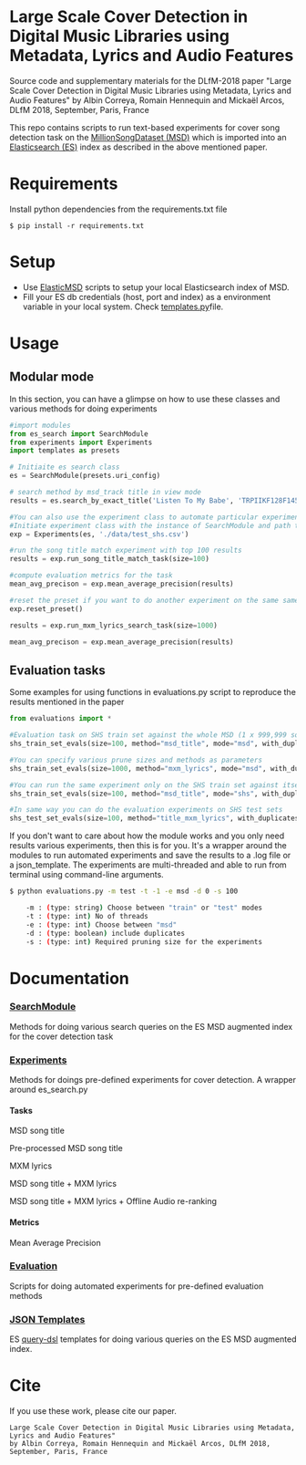 # Large Scale Cover Detection in Digital Music Libraries using Metadata, Lyrics and Audio Features


Source code and supplementary materials for the DLfM-2018 paper "Large Scale Cover Detection in Digital Music Libraries using Metadata, Lyrics and Audio Features"
by Albin Correya, Romain Hennequin and Mickaël Arcos, DLfM 2018, September, Paris, France

This repo contains scripts to run text-based experiments for cover song detection task on the [MillionSongDataset (MSD)](https://labrosa.ee.columbia.edu/millionsong/)
which is imported into an [Elasticsearch (ES)](https://www.elastic.co/blog/what-is-an-elasticsearch-index) index as described in the above mentioned paper.
# Requirements

Install python dependencies from the requirements.txt file

```
$ pip install -r requirements.txt
```

# Setup

* Use [ElasticMSD](https://github.com/deezer/elasticmsd) scripts to setup your local Elasticsearch index of MSD.
* Fill your ES db credentials (host, port and index) as a environment variable in your local system. 
Check [templates.py](templates.py)file.


# Usage


## Modular mode

In this section, you can have a glimpse on how to use these classes and various methods for doing experiments

```python
#import modules
from es_search import SearchModule
from experiments import Experiments
import templates as presets

# Initiaite es search class
es = SearchModule(presets.uri_config)

# search method by msd_track title in view mode
results = es.search_by_exact_title('Listen To My Babe', 'TRPIIKF128F1459A09', mode='view')

#You can also use the experiment class to automate particular experiments for a method
#Initiate experiment class with the instance of SearchModule and path to the dataset as arguments
exp = Experiments(es, './data/test_shs.csv')

#run the song title match experiment with top 100 results
results = exp.run_song_title_match_task(size=100)

#compute evaluation metrics for the task
mean_avg_precison = exp.mean_average_precision(results)

#reset the preset if you want to do another experiment on the same same SearchModule instance.
exp.reset_preset()

results = exp.run_mxm_lyrics_search_task(size=1000)

mean_avg_precison = exp.mean_average_precision(results)

```


## Evaluation tasks

Some examples for using functions in evaluations.py script to reproduce the results mentioned in the paper
```python
from evaluations import *

#Evaluation task on SHS train set against the whole MSD (1 x 999,999 songs)
shs_train_set_evals(size=100, method="msd_title", mode="msd", with_duplicates=True)

#You can specify various prune sizes and methods as parameters
shs_train_set_evals(size=1000, method="mxm_lyrics", mode="msd", with_duplicates=False)

#You can run the same experiment only on the SHS train set against itself by specifying "mode" param as "shs" (1 x 12,960)
shs_train_set_evals(size=100, method="msd_title", mode="shs", with_duplicates=True)

#In same way you can do the evaluation experiments on SHS test sets
shs_test_set_evals(size=100, method="title_mxm_lyrics", with_duplicates=True)

```


If you don't want to care about how the module works and you only need results various experiments, then this is for you. 
It's a wrapper around the modules to run automated experiments and save the results to a .log file or a json_template. 
The experiments are multi-threaded and able to run from terminal using command-line arguments.

```bash
$ python evaluations.py -m test -t -1 -e msd -d 0 -s 100

    -m : (type: string) Choose between "train" or "test" modes
    -t : (type: int) No of threads
    -e : (type: int) Choose between "msd"
    -d : (type: boolean) include duplicates
    -s : (type: int) Required pruning size for the experiments

```




# Documentation

### [SearchModule](es_search.py)

Methods for doing various search queries on the ES MSD augmented    index for the cover detection task


### [Experiments](experiments.py)

Methods for doings pre-defined experiments for cover detection. A wrapper around es_search.py

#### Tasks
MSD song title

Pre-processed MSD song title

MXM lyrics

MSD song title + MXM lyrics

MSD song title + MXM lyrics + Offline Audio re-ranking


#### Metrics

Mean Average Precision

### [Evaluation](evaluations.py)

Scripts for doing automated experiments for pre-defined evaluation methods

### [JSON Templates](templates.py)

ES [query-dsl](https://www.elastic.co/guide/en/elasticsearch/reference/current/query-dsl.html) templates for doing various queries on the ES MSD augmented index.




# Cite

If you use these work, please cite our paper.
```
Large Scale Cover Detection in Digital Music Libraries using Metadata, Lyrics and Audio Features"
by Albin Correya, Romain Hennequin and Mickaël Arcos, DLfM 2018, September, Paris, France
```